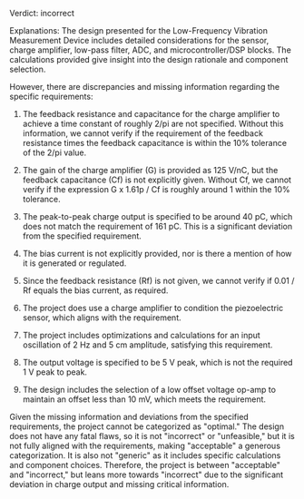 Verdict: incorrect

Explanations: 
The design presented for the Low-Frequency Vibration Measurement Device includes detailed considerations for the sensor, charge amplifier, low-pass filter, ADC, and microcontroller/DSP blocks. The calculations provided give insight into the design rationale and component selection.

However, there are discrepancies and missing information regarding the specific requirements:

1. The feedback resistance and capacitance for the charge amplifier to achieve a time constant of roughly 2/pi are not specified. Without this information, we cannot verify if the requirement of the feedback resistance times the feedback capacitance is within the 10% tolerance of the 2/pi value.

2. The gain of the charge amplifier (G) is provided as 125 V/nC, but the feedback capacitance (Cf) is not explicitly given. Without Cf, we cannot verify if the expression G x 1.61p / Cf is roughly around 1 within the 10% tolerance.

3. The peak-to-peak charge output is specified to be around 40 pC, which does not match the requirement of 161 pC. This is a significant deviation from the specified requirement.

4. The bias current is not explicitly provided, nor is there a mention of how it is generated or regulated.

5. Since the feedback resistance (Rf) is not given, we cannot verify if 0.01 / Rf equals the bias current, as required.

6. The project does use a charge amplifier to condition the piezoelectric sensor, which aligns with the requirement.

7. The project includes optimizations and calculations for an input oscillation of 2 Hz and 5 cm amplitude, satisfying this requirement.

8. The output voltage is specified to be 5 V peak, which is not the required 1 V peak to peak.

9. The design includes the selection of a low offset voltage op-amp to maintain an offset less than 10 mV, which meets the requirement.

Given the missing information and deviations from the specified requirements, the project cannot be categorized as "optimal." The design does not have any fatal flaws, so it is not "incorrect" or "unfeasible," but it is not fully aligned with the requirements, making "acceptable" a generous categorization. It is also not "generic" as it includes specific calculations and component choices. Therefore, the project is between "acceptable" and "incorrect," but leans more towards "incorrect" due to the significant deviation in charge output and missing critical information.